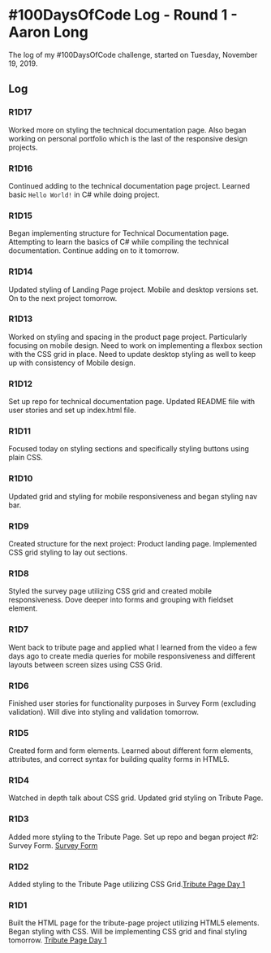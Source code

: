 # #100DaysOfCode Log - Round 1 - Aaron Long

The log of my #100DaysOfCode challenge, started on Tuesday, November 19, 2019.

## Log

### R1D17

Worked more on styling the technical documentation page. Also began working on personal portfolio which is the last of the responsive design projects.

### R1D16

Continued adding to the technical documentation page project. Learned basic `Hello World!` in C# while doing project.

### R1D15

Began implementing structure for Technical Documentation page. Attempting to learn the basics of C# while compiling the technical documentation. Continue adding on to it tomorrow.

### R1D14

Updated styling of Landing Page project. Mobile and desktop versions set. On to the next project tomorrow.

### R1D13

Worked on styling and spacing in the product page project. Particularly focusing on mobile design. Need to work on implementing a flexbox section with the CSS grid in place. Need to update desktop styling as well to keep up with consistency of Mobile design.

### R1D12

Set up repo for technical documentation page. Updated README file with user stories and set up index.html file.

### R1D11

Focused today on styling sections and specifically styling buttons using plain CSS.

### R1D10

Updated grid and styling for mobile responsiveness and began styling nav bar.

### R1D9

Created structure for the next project: Product landing page. Implemented CSS grid styling to lay out sections.

### R1D8

Styled the survey page utilizing CSS grid and created mobile responsiveness. Dove deeper into forms and grouping with fieldset element.

### R1D7

Went back to tribute page and applied what I learned from the video a few days ago to create media queries for mobile responsiveness and different layouts between screen sizes using CSS Grid.

### R1D6

Finished user stories for functionality purposes in Survey Form (excluding validation). Will dive into styling and validation tomorrow.

### R1D5

Created form and form elements. Learned about different form elements, attributes, and correct syntax for building quality forms in HTML5.

### R1D4

Watched in depth talk about CSS grid. Updated grid styling on Tribute Page.

### R1D3

Added more styling to the Tribute Page. Set up repo and began project #2: Survey Form. [Survey Form](https://www.aaronlng.dev/survey-form/)

### R1D2

 Added styling to the Tribute Page utilizing CSS Grid.[Tribute Page Day 1](https://www.aaronlng.dev/tribute-page/)

### R1D1

Built the HTML page for the tribute-page project utilizing HTML5 elements. Began styling with CSS. Will be implementing CSS grid and final styling tomorrow. [Tribute Page Day 1](https://www.aaronlng.dev/tribute-page/)
